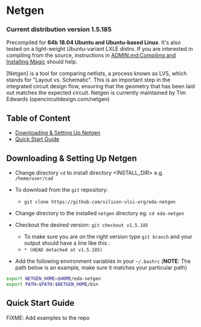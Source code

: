 # Netgen
### Current distribution version 1.5.185
Precompiled for **64b 18.04 Ubuntu and Ubuntu-based Linux**. It's also tested on a light-weight Ubuntu-variant LXLE distro. If you are interested in compiling from the source, instructions in [ADMIN.md:Compiling and Installing Magic](ADMIN.md) should help.

[Netgen] is a tool for comparing netlists, a process known as LVS, which stands for "Layout vs. Schematic". This is an important step in the integrated circuit design flow, ensuring that the geometry that has been laid out matches the expected circuit.
Netgen is currently maintained by Tim Edwards (opencircuitdesign.com/netgen)

## Table of Content
- [Downloading & Setting Up Netgen](#downloading-&-setting-up-netgen)
- [Quick Start Guide](#quick-start-guide)

## Downloading & Setting Up Netgen

- Change directory ```cd``` to install directory <INSTALL_DIR> e.g. ```/home/user/cad```
- To download from the ```git``` repository:
  - ```git clone https://github.com/silicon-vlsi-org/eda-netgen```
- Change directory to the installed `netgen` directory eg. ```cd eda-netgen```
- Checkout the desired version: ```git checkout v1.5.185```
  - To make sure you are on the right version type ```git branch``` and your output should have a line like this :
  - ```* (HEAD detached at v1.5.185)```

- Add the following environment variables in your `~/.bashrc` (**NOTE**: The path below is an example, make sure it matches your particular path) 

```bash
export NETGEN_HOME=$HOME/eda-netgen
export PATH=$PATH:$NETGEN_HOME/bin
```

## Quick Start Guide
FIXME: Add examples to the repo

